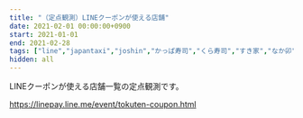 ```yaml
---
title: "（定点観測）LINEクーポンが使える店舗"
date: 2021-02-01 00:00:00+0900
start: 2021-01-01
end: 2021-02-28
tags: ["line","japantaxi","joshin","かっぱ寿司","くら寿司","すき家","なか卯","はま寿司","ぱぱす","ウエルシア","エディオン","オーケー","ケンタッキーフライドチキン","コクミンドラッグ","ココカラファイン","ココス","コジマ","サミット","サンドラッグ","ジョイフル本田","スシロー","ステーキ宮","セイコーマート","ソフマップ","ダイコクドラッグ","ツルハ","デイリーヤマザキ","トモズ","ビックカメラ","ビッグボーイ","ピザハット","ファミリーマート","フレッシュネスバーガー","ブックオフ","ベイシア","ベルク","マツモトキヨシ","ミニストップ","ミライザカ","ライフ","リンガーハット","ロイヤルホスト","ロフト","ローソン","三代目鳥メロ","出前館","吉野家","和民","土間土間","塚田農場","天丼てんや","小田急百貨店","日高屋","東急ストア","松屋","温野菜","牛角","鳥メロ"]
hidden: all
---
```


LINEクーポンが使える店舗一覧の定点観測です。

https://linepay.line.me/event/tokuten-coupon.html
